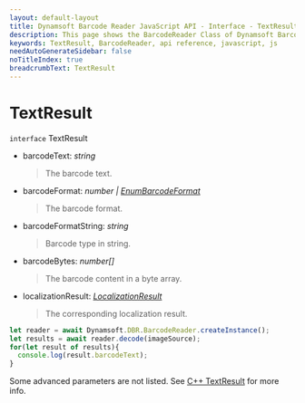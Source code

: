 ```yaml
---
layout: default-layout
title: Dynamsoft Barcode Reader JavaScript API - Interface - TextResult
description: This page shows the BarcodeReader Class of Dynamsoft Barcode Reader JavaScript SDK.
keywords: TextResult, BarcodeReader, api reference, javascript, js
needAutoGenerateSidebar: false
noTitleIndex: true
breadcrumbText: TextResult
---
```



# TextResult

`interface` TextResult

* barcodeText: *string*

  > The barcode text.

* barcodeFormat: *number &#124; [EnumBarcodeFormat](../enum/EnumBarcodeFormat.md)*

  > The barcode format.

* barcodeFormatString: *string*

  > Barcode type in string.

* barcodeBytes: *number&#91;&#93;*

  > The barcode content in a byte array.

* localizationResult: *[LocalizationResult](LocalizationResult.md)*

  > The corresponding localization result.

```js
let reader = await Dynamsoft.DBR.BarcodeReader.createInstance();
let results = await reader.decode(imageSource);
for(let result of results){
  console.log(result.barcodeText);
}
```

Some advanced parameters are not listed. See [C++ TextResult](https://www.dynamsoft.com/barcode-reader/programming/c-cplusplus/struct/TextResult.html?src=cpp&&ver=latest) for more info.
